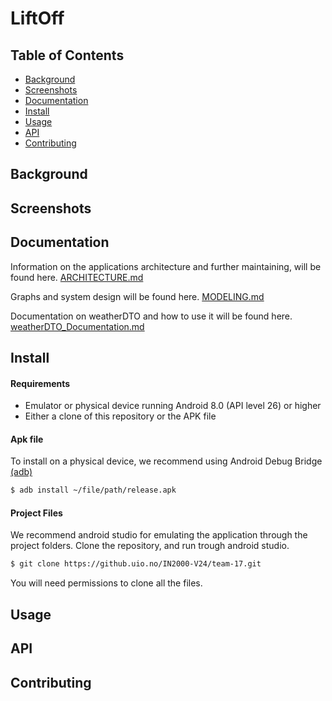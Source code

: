 # LiftOff

## Table of Contents
- [Background](#background)
- [Screenshots](#screenshots)
- [Documentation](#documentation)
- [Install](#install)
- [Usage](#usage)
- [API](#api)
- [Contributing](#contributing)

## Background

## Screenshots

## Documentation
Information on the applications architecture and further maintaining, will be found here. [ARCHITECTURE.md](ARCHITECTURE.md)

Graphs and system design will be found here. [MODELING.md](MODELING.md)

Documentation on weatherDTO and how to use it will be found here. [weatherDTO_Documentation.md](app/src/main/java/no/uio/ifi/in2000/team_17/data/locationforecast/weatherDTO/weatherDTO_Documentation.md)

## Install
#### Requirements
- Emulator or physical device running Android 8.0 (API level 26) or higher
- Either a clone of this repository or the APK file

#### Apk file
To install on a physical device, we recommend using Android Debug Bridge [(adb)](https://developer.android.com/tools/adb)
```sh
$ adb install ~/file/path/release.apk
```

#### Project Files
We recommend android studio for emulating the application through the project folders.
Clone the repository, and run trough android studio.
```sh
$ git clone https://github.uio.no/IN2000-V24/team-17.git
```
You will need permissions to clone all the files.
## Usage

## API

## Contributing